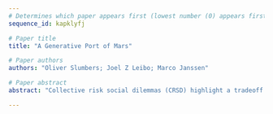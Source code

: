 ```yaml
--- 
# Determines which paper appears first (lowest number (0) appears first)
sequence_id: kapklyfj

# Paper title 
title: "A Generative Port of Mars"

# Paper authors 
authors: "Oliver Slumbers; Joel Z Leibo; Marco Janssen"

# Paper abstract 
abstract: "Collective risk social dilemmas (CRSD) highlight a tradeoff between individual preferences and the need for all to contribute toward achieving a group objective. Problems such as climate change are in this category, and so it is critical to understand their social underpinnings. However, rigorous CRSD methodology often demands large-scale human experiments but it is difficult to guarantee sufficient power and heterogeneity over socio-demographic factors. Generative AI offers a potential way to circumvent this problem. By replacing human participants with large language models (LLM), allowing for a scalable empirical framework. This work focuses on the validity of this approach and whether it is feasible to represent a large-scale human-like experiment with sufficient diversity using LLM. In particular, where previous literature has focused on political surveys, virtual towns and classical game-theoretic examples, we focus on a complex CRSD used in the institutional economics and sustainability literature known as Port of Mars."

--- 
```


